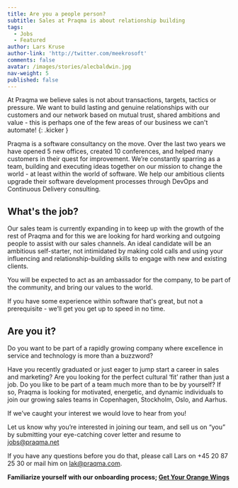 ```yaml
---
title: Are you a people person?
subtitle: Sales at Praqma is about relationship building
tags:
  - Jobs
  - Featured
author: Lars Kruse
author-link: 'http://twitter.com/meekrosoft'
comments: false
avatar: /images/stories/alecbaldwin.jpg
nav-weight: 5
published: false
---
```


At Praqma we believe sales is not about transactions, targets, tactics or pressure. We want to build lasting and genuine relationships with our customers and our network based on mutual trust, shared ambitions and value - this is perhaps one of the few areas of our business we can't automate!
{: .kicker }

<!--break-->

Praqma is a software consultancy on the move. Over the last two years we have opened 5 new offices, created 10 conferences, and helped many customers in their quest for improvement. We’re constantly sparring as a team, building and executing ideas together on our mission to change the world - at least within the world of software. We help our ambitious clients upgrade their software development processes through DevOps and Continuous Delivery consulting.

## What's the job?

Our sales team is currently expanding in to keep up with the growth of the rest of Praqma and for this we are looking for hard working and outgoing people to assist with our sales channels. An ideal candidate will be an ambitious self-starter, not intimidated by making cold calls and using your influencing and relationship-building skills to engage with new and existing clients.

You will be expected to act as an ambassador for the company, to be part of the community, and bring our values to the world.

If you have some experience within software that's great, but not a prerequisite - we’ll get you get up to speed in no time.

## Are you it?

Do you want to be part of a rapidly growing company where excellence in service and technology is more than a buzzword?

Have you recently graduated or just eager to jump start a career in sales and marketing? Are you looking for the perfect cultural ‘fit’ rather than just a job. Do you like to be part of a team​ much more than to be by yourself? If so, Praqma is looking for motivated, energetic, and dynamic individuals to join our growing sales teams in Copenhagen, Stockholm, Oslo, and Aarhus.

If we’ve caught your interest we would love to hear from you!

Let us know why you’re interested in joining our team, and sell us on “you” by submitting your eye-catching cover letter and resume to jobs@praqma.net


If you have any questions before you do that, please call Lars on +45 20 87 25 30 or mail him on lak@praqma.com.

__Familiarize yourself with our onboarding process; [Get Your Orange Wings](http://www.praqma.com/stories/onboarding/)__
